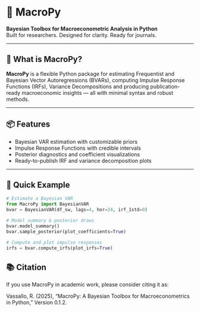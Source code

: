 # 🧠 MacroPy

**Bayesian Toolbox for Macroeconometric Analysis in Python**  
Built for researchers. Designed for clarity. Ready for journals.

---

## 🚀 What is MacroPy?

**MacroPy** is a flexible Python package for estimating Frequentist and Bayesian Vector Autoregressions (BVARs), computing Impulse Response Functions (IRFs), Variance Decompositions and producing publication-ready macroeconomic insights — all with minimal syntax and robust methods.

---

## 📦 Features

- Bayesian VAR estimation with customizable priors
- Impulse Response Functions with credible intervals
- Posterior diagnostics and coefficient visualizations
- Ready-to-publish IRF and variance decomposition plots

---

## 🧪 Quick Example

```python
# Estimate a Bayesian VAR
from MacroPy import BayesianVAR
bvar = BayesianVAR(df_sw, lags=4, hor=24, irf_1std=0)

# Model summary & posterior draws
bvar.model_summary()
bvar.sample_posterior(plot_coefficients=True)

# Compute and plot impulse responses
irfs = bvar.compute_irfs(plot_irfs=True)
```

## 📚 Citation

If you use MacroPy in academic work, please consider citing it as:

Vassallo, R. (2025), “MacroPy: A Bayesian Toolbox for Macroeconometrics in Python,” Version 0.1.2.